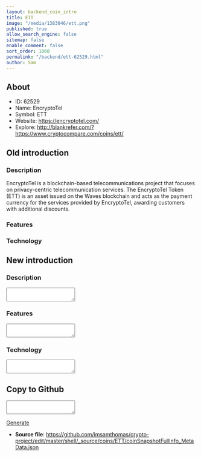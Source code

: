 ```yaml
---
layout: backend_coin_intro
title: ETT
image: "/media/1383046/ett.png"
published: true
allow_search_engine: false
sitemap: false
enable_comment: false
sort_order: 1060
permalink: "/backend/ett-62529.html"
author: Sam
---
```


## About

- ID: 62529
- Name: EncryptoTel
- Symbol: ETT
- Website: https://encryptotel.com/
- Explore: http://blankrefer.com/?https://www.cryptocompare.com/coins/ett/


## Old introduction

### Description

<p><span>EncryptoTel is a blockchain-based telecommunications project that</span><span> focuses on privacy-centric telecommunication services. </span><span>The EncryptoTel Token (ETT) is an asset issued on the Waves blockchain and <span>acts as the payment currency for the services provided by EncryptoTel, awarding customers with additional discounts.</span></span></p>

### Features


### Technology




## New introduction


### Description
<textarea id="meta_description" name="description"></textarea>

### Features
<textarea id="meta_features" name="features"></textarea>

### Technology
<textarea id="meta_technology" name="technology"></textarea>


## Copy to Github

<textarea id="coinsnapshotfullinfo_metadata"></textarea>

<a href="#gen" onclick="generateMetaDatJson()">Generate</a>

- **Source file**: <a href="https://github.com/imsamthomas/crypto-project/edit/master/shell/_source/coins/ETT/coinSnapshotFullInfo_MetaData.json">https://github.com/imsamthomas/crypto-project/edit/master/shell/_source/coins/ETT/coinSnapshotFullInfo_MetaData.json</a>

